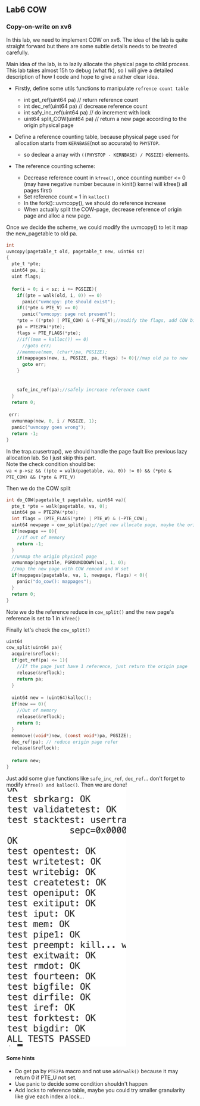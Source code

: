 ## Lab6 COW

### Copy-on-write on xv6
In this lab, we need to implement COW on xv6. The idea of the lab is quite straight forward but there are some subtle details
needs to be treated carefully.

Main idea of the lab, is to lazily allocate the physical page to child process. This lab takes almost 15h to debug (what fk), so I will give a detailed description of how I code and hope to give a rather clear idea.

* Firstly, define some utils functions to manipulate `refrence count table`
  * int get_ref(uint64 pa) // return reference count 
  * int dec_ref(uint64 pa) // decrease reference count
  * int safy_inc_ref(uint64 pa)  // do increment with lock
  * uint64 split_COW(uint64 pa) // return a new page according to the origin physical page
  
* Define a reference counting table, because physical page used for allocation starts from `KERNBASE`(not so accurate) to `PHYSTOP`.
  * so declear a array with `((PHYSTOP - KERNBASE) / PGSIZE)` elements.
  
* The reference counting scheme:
  * Decrease reference count in `kfree()`, once counting number <= 0 (may have negative number because in kinit() kernel will kfree() all pages first)
  * Set reference count = 1 in `kalloc()`
  * In the fork()::uvmcopy(), we should do reference increase
  * When actually split the COW-page, decrease reference of origin page and alloc a new page.

Once we decide the scheme, we could modify the uvmcopy() to let it map the new_pagetable to old pa.
```c
int
uvmcopy(pagetable_t old, pagetable_t new, uint64 sz)
{
  pte_t *pte;
  uint64 pa, i;
  uint flags;

  for(i = 0; i < sz; i += PGSIZE){
    if((pte = walk(old, i, 0)) == 0)
      panic("uvmcopy: pte should exist");
    if((*pte & PTE_V) == 0)
      panic("uvmcopy: page not present");
    *pte = ((*pte) | PTE_COW) & (~PTE_W);//modify the flags, add COW bit and remove W bit
    pa = PTE2PA(*pte);
    flags = PTE_FLAGS(*pte);
    //if((mem = kalloc()) == 0)
      //goto err;
    //memmove(mem, (char*)pa, PGSIZE);
    if(mappages(new, i, PGSIZE, pa, flags) != 0){//map old pa to new
      goto err;
    }


    safe_inc_ref(pa);//safely increase reference count
  }
  return 0;

 err:
  uvmunmap(new, 0, i / PGSIZE, 1);
  panic("uvmcopy goes wrong");
  return -1;
}
```
In the trap.c:usertrap(), we should handle the page fault like previous lazy allocation lab. So I just skip this part.  
Note the check condition should be:  
`va < p->sz && ((pte = walk(pagetable, va, 0)) != 0) && (*pte & PTE_COW) && (*pte & PTE_V)`

Then we do the COW split 
```c
int do_COW(pagetable_t pagetable, uint64 va){
  pte_t *pte = walk(pagetable, va, 0);
  uint64 pa = PTE2PA(*pte);
  int flags = (PTE_FLAGS(*pte) | PTE_W) & (~PTE_COW);
  uint64 newpage = cow_split(pa);//get new allocate page, maybe the origin page
  if(newpage == 0){
    //if out of memory
    return -1;
  }
  //unmap the origin physical page
  uvmunmap(pagetable, PGROUNDDOWN(va), 1, 0);
  //map the new page with COW remoed and W set
  if(mappages(pagetable, va, 1, newpage, flags) < 0){
    panic("do_cow(): mappages");
  }
  return 0;
}
```
Note we do the reference reduce in `cow_split()` and the new page's reference is set to 1 in `kfree()`

Finally let's check the `cow_split()`
```c
uint64
cow_split(uint64 pa){
  acquire(&reflock);
  if(get_ref(pa) <= 1){
    //If the page just have 1 reference, just return the origin page
    release(&reflock);
    return pa;
  }

  uint64 new = (uint64)kalloc();
  if(new == 0){
    //Out of memory
    release(&reflock);
    return 0;
  }
  memmove((void*)new, (const void*)pa, PGSIZE);
  dec_ref(pa); // reduce origin page refer
  release(&reflock);

  return new;
}
```
Just add some glue functions like `safe_inc_ref`, `dec_ref`... don't forget to modify `kfree() and kalloc()`. Then we are done!
![](Image/lab6-pic1.png)
#### Some hints
* Do get pa by `PTE2PA` macro and not use `addrwalk()` because it may return 0 if PTE_U not set.
* Use panic to decide some condition shouldn't happen
* Add locks to reference table, maybe you could try smaller granularity like give each index a lock...
